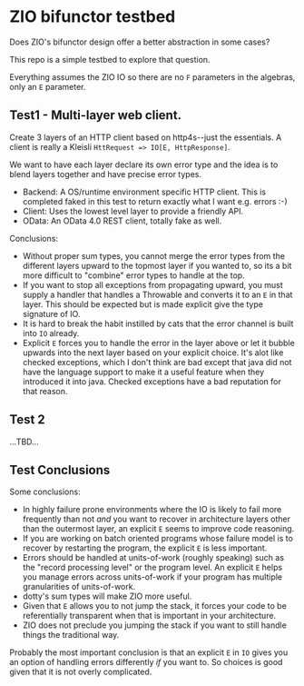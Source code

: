 # ZIO bifunctor testbed

Does ZIO's bifunctor design offer a better abstraction in some cases?

This repo is a simple testbed to explore that question.

Everything assumes the ZIO IO so there are no `F` parameters in the algebras,
only an `E` parameter.


## Test1 - Multi-layer web client.
Create 3 layers of an HTTP client based on http4s--just the essentials. A client
is really a Kleisli `HttRequest => IO[E, HttpResponse]`.

We want to have each layer declare its own error type and the idea is to blend
layers together and have precise error types.

* Backend: A OS/runtime environment specific HTTP client. This is completed
  faked in this test to return exactly what I want e.g. errors :-)
* Client: Uses the lowest level layer to provide a friendly API.
* OData: An OData 4.0 REST client, totally fake as well.

Conclusions:
* Without proper sum types, you cannot merge the error types from the different
  layers upward to the topmost layer if you wanted to, so its a bit more
  difficult to "combine" error types to handle at the top.
* If you want to stop all exceptions from propagating upward, you must supply a
  handler that handles a Throwable and converts it to an `E` in that layer. This
  should be expected but is made explicit give the type signature of IO.
* It is hard to break the habit instilled by cats that the error channel is
  built into `IO` already.
* Explicit `E` forces you to handle the error in the layer above or let it
  bubble upwards into the next layer based on your explicit choice. It's alot
  like checked exceptions, which I don't think are bad except that java did not
  have the language support to make it a useful feature when they introduced it
  into java. Checked exceptions have a bad reputation for that reason.
  
## Test 2

...TBD...

## Test Conclusions

Some conclusions:

* In highly failure prone environments where the IO is likely to fail more
frequently than not *and* you want to recover in architecture layers other than
the outermost layer, an explicit `E` seems to improve code reasoning.
* If you are working on batch oriented programs whose failure model is to recover
by restarting the program, the explicit `E` is less important.
* Errors should be handled at units-of-work (roughly speaking) such as the "record
processing level" or the program level. An explicit `E` helps you manage errors
across units-of-work if your program has multiple granularities of
units-of-work.
* dotty's sum types will make ZIO more useful.
* Given that `E` allows you to not jump the stack, it forces your code to be
  referentially transparent when that is important in your architecture.
* ZIO does not preclude you jumping the stack if you want to still handle things
  the traditional way.

Probably the most important conclusion is that an explicit `E` in `IO` gives you
an option of handling errors differently *if* you want to. So choices is good
given that it is not overly complicated.
